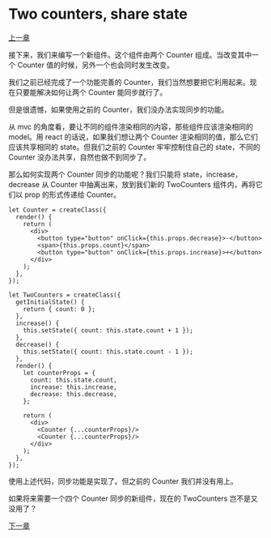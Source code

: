 # Two counters, share state

[上一章](https://github.com/blackChef/rce/blob/chinese-doc/tutorial/02.md)

接下来，我们来编写一个新组件。这个组件由两个 Counter 组成。当改变其中一个 Counter 值的时候，另外一个也会同时发生改变。

我们之前已经完成了一个功能完善的 Counter，我们当然想要把它利用起来。现在只要能解决如何让两个 Counter 能同步就行了。

但是很遗憾，如果使用之前的 Counter，我们没办法实现同步的功能。

从 mvc 的角度看，要让不同的组件渲染相同的内容，那些组件应该渲染相同的 model。用 react 的话说，如果我们想让两个 Counter 渲染相同的值，那么它们应该共享相同的 state。但我们之前的 Counter 牢牢控制住自己的 state，不同的 Counter 没办法共享，自然也做不到同步了。

那么如何实现两个 Counter 同步的功能呢？我们只能将 state，increase，decrease 从 Counter 中抽离出来，放到我们新的 TwoCounters 组件内，再将它们以 prop 的形式传递给 Counter。

```
let Counter = createClass({
  render() {
    return (
      <div>
        <button type="button" onClick={this.props.decrease}>-</button>
        <span>{this.props.count}</span>
        <button type="button" onClick={this.props.increase}>+</button>
      </div>
    );
  },
});
```

```\
let TwoCounters = createClass({
  getInitialState() {
    return { count: 0 };
  },
  increase() {
    this.setState({ count: this.state.count + 1 });
  },
  decrease() {
    this.setState({ count: this.state.count - 1 });
  },
  render() {
    let counterProps = {
      count: this.state.count,
      increase: this.increase,
      decrease: this.decrease,
    };

    return (
      <div>
        <Counter {...counterProps}/>
        <Counter {...counterProps}/>
      </div>
    );
  },
});
```

使用上述代码，同步功能是实现了。但之前的 Counter 我们并没有用上。

如果将来需要一个四个 Counter 同步的新组件，现在的 TwoCounters 岂不是又没用了？

[下一章](https://github.com/blackChef/rce/blob/chinese-doc/tutorial/04.md)
